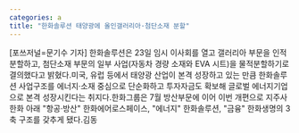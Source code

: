 ```yaml
---
categories: a
title: "한화솔루션 태양광에 올인갤러리아·첨단소재 분할"
---
```

[포쓰저널=문기수 기자] 한화솔루션은 23일 임시 이사회를 열고 갤러리아 부문을 인적분할하고, 첨단소재 부문의 일부 사업(자동차 경량 소재와 EVA 시트)을 물적분할하기로 결의했다고 밝혔다.미국, 유럽 등에서 태양광 산업이 본격 성장하고 있는 만큼 한화솔루션 사업구조를 에너지·소재 중심으로 단순화하고 투자자금도 확보해 글로벌 에너지기업으로 본격 성장시킨다는 취지다.한화그룹은 7월 방산부문에 이어 이번 개편으로 지주사 한화 아래 "항공·방산" 한화에어로스페이스, "에너지" 한화솔루션, "금융" 한화생명의 3축 구조를 갖추게 됐다.김동